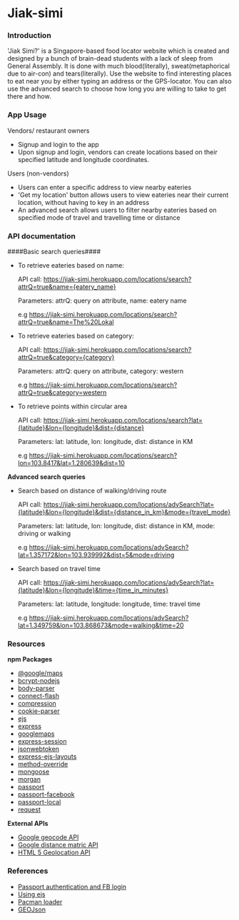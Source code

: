 # Jiak-simi
### Introduction
'Jiak Simi?' is a Singapore-based food locator website which is created and designed by a bunch of brain-dead students with a lack of sleep from General Assembly. It is done with much blood(literally), sweat(metaphorical due to air-con) and tears(literally). Use the website to find interesting places to eat near you by either typing an address or the GPS-locator. You can also use the advanced search to choose how long you are willing to take to get there and how.
### App Usage
Vendors/ restaurant owners
* Signup and login to the app
* Upon signup and login, vendors can create locations based on their specified latitude and longitude coordinates.

Users (non-vendors)
* Users can enter a specific address to view nearby eateries
* 'Get my location' button allows users to view eateries near their current location, without having to key in an address
* An advanced search allows users to filter nearby eateries based on specified mode of travel and travelling time or distance

### API documentation
####Basic search queries####

- To retrieve eateries based on name:

    API call: https://jiak-simi.herokuapp.com/locations/search?attrQ=true&name={eatery_name}

    Parameters: attrQ: query on attribute, name: eatery name

    e.g https://jiak-simi.herokuapp.com/locations/search?attrQ=true&name=The%20Lokal

- To retrieve eateries based on category:

  API call: https://jiak-simi.herokuapp.com/locations/search?attrQ=true&category={category}

  Parameters: attrQ: query on attribute, category: western

  e.g https://jiak-simi.herokuapp.com/locations/search?attrQ=true&category=western

- To retrieve points within circular area

  API call: https://jiak-simi.herokuapp.com/locations/search?lat={latitude}&lon={longitude}&dist={distance}

  Parameters: lat: latitude, lon: longitude, dist: distance in KM

  e.g https://jiak-simi.herokuapp.com/locations/search?lon=103.8417&lat=1.280639&dist=10

**Advanced search queries**

- Search based on distance of walking/driving route

  API call: https://jiak-simi.herokuapp.com/locations/advSearch?lat={latitude}&lon={longitude}&dist={distance_in_km}&mode={travel_mode}

  Parameters: lat: latitude, lon: longitude, dist: distance in KM, mode: driving or walking

  e.g https://jiak-simi.herokuapp.com/locations/advSearch?lat=1.357172&lon=103.939992&dist=5&mode=driving

- Search based on travel time

  API call: https://jiak-simi.herokuapp.com/locations/advSearch?lat={latitude}&lon={longitude}&time={time_in_minutes}

  Parameters: lat: latitude, longitude: longitude, time: travel time

  e.g https://jiak-simi.herokuapp.com/locations/advSearch?lat=1.349759&lon=103.868673&mode=walking&time=20

### Resources
**npm Packages**
- [@google/maps](https://www.npmjs.com/package/@google/maps)
- [bcrypt-nodejs](https://www.npmjs.com/package/bcrypt-nodejs)
- [body-parser](https://www.npmjs.com/package/body-parser)
- [connect-flash](https://www.npmjs.com/package/connect-flash)
- [compression](https://www.npmjs.com/package/compression)
- [cookie-parser](https://www.npmjs.com/package/cookie-parser)
- [ejs](https://www.npmjs.com/package/ejs)
- [express](https://www.npmjs.com/package/express)
- [googlemaps](https://www.npmjs.com/package/googlemaps)
- [express-session](https://www.npmjs.com/package/express-session)
- [jsonwebtoken](https://www.npmjs.com/package/express-session)
- [express-ejs-layouts](https://www.npmjs.com/package/express-ejs-layouts)
- [method-override](https://www.npmjs.com/package/method-override)
- [mongoose](https://www.npmjs.com/package/mongoose)
- [morgan](https://www.npmjs.com/package/morgan)
- [passport](https://www.npmjs.com/package/passport)
- [passport-facebook](https://www.npmjs.com/package/passport-facebook)
- [passport-local](https://www.npmjs.com/package/passport-local)
- [request](https://www.npmjs.com/package/passport-local)

**External APIs**
- [Google geocode API](https://developers.google.com/maps/documentation/geocoding/intro)
- [Google distance matric API](https://developers.google.com/maps/documentation/distance-matrix)
- [HTML 5 Geolocation API](https://developer.mozilla.org/en-US/docs/Web/API/Geolocation/Using_geolocation)

### References
- [Passport authentication and FB login](https://scotch.io/tutorials/easy-node-authentication-setup-and-local)
- [Using ejs](https://scotch.io/tutorials/use-ejs-to-template-your-node-application)
- [Pacman loader](http://codepen.io/wifi/pen/olKxE)
- [GEOJson](http://blog.mongodb.org/post/50984169045/new-geo-features-in-mongodb-24)
